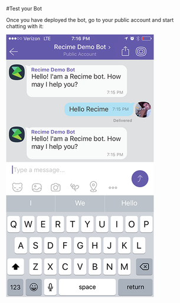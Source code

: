 #Test your Bot

Once you have deployed the bot, go to your public account and start chatting with it:

![](viber-demo-bot.png)